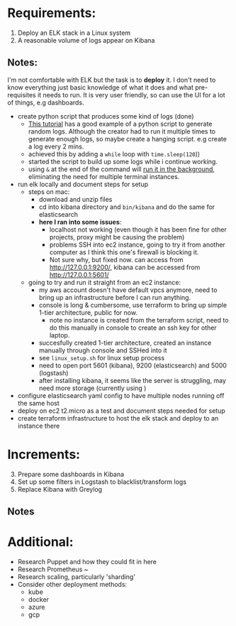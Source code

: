 # Requirements:
1. Deploy an ELK stack in a Linux system 
2. A reasonable volume of logs appear on Kibana

## Notes:
I'm not comfortable with ELK but the task is to **deploy** it. I don't need to know everything just basic knowledge of what it does and what pre-requisites it needs to run. It is very user friendly, so can use the UI for a lot of things, e.g dashboards. 


- create python script that produces some kind of logs (done)
    - [This tutorial](https://www.freecodecamp.org/news/how-to-use-elasticsearch-logstash-and-kibana-to-visualise-logs-in-python-in-realtime-acaab281c9de/) has a good example of a python script to generate random logs. Although the creator had to run it multiple times to generate enough logs, so maybe create a hanging script. e.g create a log every 2 mins. 
    - achieved this by adding a `while` loop with `time.sleep(120`))
    - started the script to build up some logs while i continue working. 
    - using `&` at the end of the command will [run it in the background](https://www.maketecheasier.com/run-bash-commands-background-linux/), eliminating the need for multiple terminal instances. 
- run elk locally and document steps for setup
    - steps on mac: 
        - download and unzip files
        - cd into kibana directory and `bin/kibana` and do the same for elasticsearch
        - **here I ran into some issues**:
            - localhost not working (even though it has been fine for other projects, proxy might be causing the problem)
            - problems SSH into ec2 instance, going to try it from another computer as I think this one's firewall is blocking it.  
            - Not sure why, but fixed now. can access from http://127.0.0.1:9200/, kibana can be accessed from http://127.0.0.1:5601/
    - going to try and run it straight from an ec2 instance: 
        - my aws account doesn't have default vpcs anymore, need to bring up an infrastructure before I can run anything. 
        - console is long & cumbersome, use terraform to bring up simple 1-tier architecture, public for now. 
            - note no instance is created from the terraform script, need to do this manually in console to create an ssh key for other laptop. 
        - succesfully created 1-tier architecture, created an instance manually through console and SSHed into it
        - see `linux_setup.sh` for linux setup process 
        - need to open port 5601 (kibana), 9200 (elasticsearch) and 5000 (logstash)
        - after installing kibana, it seems like the server is struggling, may need more storage (currently using )
- configure elasticsearch yaml config to have multiple nodes running off the same host 
- deploy on ec2 t2.micro as a test and document steps needed for setup
- create terraform infrastructure to host the elk stack and deploy to an instance there

# Increments:
3. Prepare some dashboards in Kibana
4. Set up some filters in Logstash to blacklist/transform logs
5. Replace Kibana with Greylog

## Notes

# Additional: 
- Research Puppet and how they could fit in here
- Research Prometheus ~
- Research scaling, particularly 'sharding' 
- Consider other deployment methods:
    - kube
    - docker
    - azure
    - gcp 
